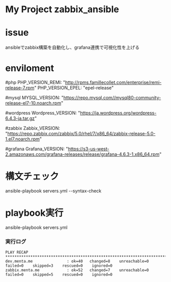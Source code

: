 # My Project zabbix_ansible

# issue
ansibleでzabbix構築を自動化し、grafana連携で可視化性を上げる

# enviloment
#php
PHP_VERSION_REMI: "http://rpms.famillecollet.com/enterprise/remi-release-7.rpm"
PHP_VERSION_EPEL: "epel-release"

#mysql
MYSQL_VERSION: "https://repo.mysql.com//mysql80-community-release-el7-10.noarch.rpm"

#wordpress
Wordpress_VERSION: "https://ja.wordpress.org/wordpress-6.4.3-ja.tar.gz"

#zabbix
Zabbix_VERSION: "https://repo.zabbix.com/zabbix/5.0/rhel/7/x86_64/zabbix-release-5.0-1.el7.noarch.rpm"

#grafana
Grafana_VERSION: "https://s3-us-west-2.amazonaws.com/grafana-releases/release/grafana-4.6.3-1.x86_64.rpm"

# 構文チェック
ansible-playbook servers.yml --syntax-check

# playbook実行
ansible-playbook servers.yml

### 実行ログ
```
PLAY RECAP **********************************************************************************************************************************************************************************************************************************
dev.menta.me               : ok=40   changed=8    unreachable=0    failed=0    skipped=3    rescued=0    ignored=0   
zabbix.menta.me            : ok=52   changed=7    unreachable=0    failed=0    skipped=5    rescued=0    ignored=0  
```


